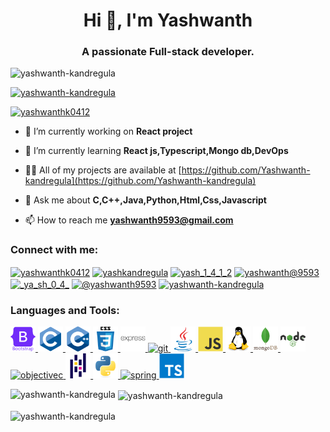 <h1 align="center">Hi 👋, I'm Yashwanth</h1>
<h3 align="center">A passionate Full-stack developer.</h3>

<p align="left"> <img src="https://komarev.com/ghpvc/?username=yashwanth-kandregula&label=Profile%20views&color=0e75b6&style=flat" alt="yashwanth-kandregula" /> </p>

<p align="left"> <a href="https://github.com/ryo-ma/github-profile-trophy"><img src="https://github-profile-trophy.vercel.app/?username=yashwanth-kandregula" alt="yashwanth-kandregula" /></a> </p>

<p align="left"> <a href="https://twitter.com/yashwanthk0412" target="blank"><img src="https://img.shields.io/twitter/follow/yashwanthk0412?logo=twitter&style=for-the-badge" alt="yashwanthk0412" /></a> </p>

- 🔭 I’m currently working on **React project**

- 🌱 I’m currently learning **React js,Typescript,Mongo db,DevOps**

- 👨‍💻 All of my projects are available at [https://github.com/Yashwanth-kandregula](https://github.com/Yashwanth-kandregula)

- 💬 Ask me about **C,C++,Java,Python,Html,Css,Javascript**

- 📫 How to reach me **yashwanth9593@gmail.com**

<h3 align="left">Connect with me:</h3>
<p align="left">
<a href="https://twitter.com/yashwanthk0412" target="blank"><img align="center" src="https://raw.githubusercontent.com/rahuldkjain/github-profile-readme-generator/master/src/images/icons/Social/twitter.svg" alt="yashwanthk0412" height="30" width="40" /></a>
<a href="https://linkedin.com/in/yashkandregula" target="blank"><img align="center" src="https://raw.githubusercontent.com/rahuldkjain/github-profile-readme-generator/master/src/images/icons/Social/linked-in-alt.svg" alt="yashkandregula" height="30" width="40" /></a>
<a href="https://www.codechef.com/users/yash_1_4_1_2" target="blank"><img align="center" src="https://cdn.jsdelivr.net/npm/simple-icons@3.1.0/icons/codechef.svg" alt="yash_1_4_1_2" height="30" width="40" /></a>
<a href="https://www.hackerrank.com/yashwanth@9593" target="blank"><img align="center" src="https://raw.githubusercontent.com/rahuldkjain/github-profile-readme-generator/master/src/images/icons/Social/hackerrank.svg" alt="yashwanth@9593" height="30" width="40" /></a>
<a href="https://www.leetcode.com/_ya_sh_0_4_" target="blank"><img align="center" src="https://raw.githubusercontent.com/rahuldkjain/github-profile-readme-generator/master/src/images/icons/Social/leet-code.svg" alt="_ya_sh_0_4_" height="30" width="40" /></a>
<a href="https://www.hackerearth.com/@yashwanth9593" target="blank"><img align="center" src="https://raw.githubusercontent.com/rahuldkjain/github-profile-readme-generator/master/src/images/icons/Social/hackerearth.svg" alt="@yashwanth9593" height="30" width="40" /></a>
<a href="https://auth.geeksforgeeks.org/user/yashwanth-kandregula" target="blank"><img align="center" src="https://raw.githubusercontent.com/rahuldkjain/github-profile-readme-generator/master/src/images/icons/Social/geeks-for-geeks.svg" alt="yashwanth-kandregula" height="30" width="40" /></a>
</p>

<h3 align="left">Languages and Tools:</h3>
<p align="left"> <a href="https://getbootstrap.com" target="_blank" rel="noreferrer"> <img src="https://raw.githubusercontent.com/devicons/devicon/master/icons/bootstrap/bootstrap-plain-wordmark.svg" alt="bootstrap" width="40" height="40"/> </a> <a href="https://www.cprogramming.com/" target="_blank" rel="noreferrer"> <img src="https://raw.githubusercontent.com/devicons/devicon/master/icons/c/c-original.svg" alt="c" width="40" height="40"/> </a> <a href="https://www.w3schools.com/cpp/" target="_blank" rel="noreferrer"> <img src="https://raw.githubusercontent.com/devicons/devicon/master/icons/cplusplus/cplusplus-original.svg" alt="cplusplus" width="40" height="40"/> </a> <a href="https://www.w3schools.com/css/" target="_blank" rel="noreferrer"> <img src="https://raw.githubusercontent.com/devicons/devicon/master/icons/css3/css3-original-wordmark.svg" alt="css3" width="40" height="40"/> </a> <a href="https://expressjs.com" target="_blank" rel="noreferrer"> <img src="https://raw.githubusercontent.com/devicons/devicon/master/icons/express/express-original-wordmark.svg" alt="express" width="40" height="40"/> </a> <a href="https://git-scm.com/" target="_blank" rel="noreferrer"> <img src="https://www.vectorlogo.zone/logos/git-scm/git-scm-icon.svg" alt="git" width="40" height="40"/> </a> <a href="https://www.java.com" target="_blank" rel="noreferrer"> <img src="https://raw.githubusercontent.com/devicons/devicon/master/icons/java/java-original.svg" alt="java" width="40" height="40"/> </a> <a href="https://developer.mozilla.org/en-US/docs/Web/JavaScript" target="_blank" rel="noreferrer"> <img src="https://raw.githubusercontent.com/devicons/devicon/master/icons/javascript/javascript-original.svg" alt="javascript" width="40" height="40"/> </a> <a href="https://www.linux.org/" target="_blank" rel="noreferrer"> <img src="https://raw.githubusercontent.com/devicons/devicon/master/icons/linux/linux-original.svg" alt="linux" width="40" height="40"/> </a> <a href="https://www.mongodb.com/" target="_blank" rel="noreferrer"> <img src="https://raw.githubusercontent.com/devicons/devicon/master/icons/mongodb/mongodb-original-wordmark.svg" alt="mongodb" width="40" height="40"/> </a> <a href="https://nodejs.org" target="_blank" rel="noreferrer"> <img src="https://raw.githubusercontent.com/devicons/devicon/master/icons/nodejs/nodejs-original-wordmark.svg" alt="nodejs" width="40" height="40"/> </a> <a href="https://developer.apple.com/library/archive/documentation/Cocoa/Conceptual/ProgrammingWithObjectiveC/Introduction/Introduction.html" target="_blank" rel="noreferrer"> <img src="https://www.vectorlogo.zone/logos/apple_objectivec/apple_objectivec-icon.svg" alt="objectivec" width="40" height="40"/> </a> <a href="https://pandas.pydata.org/" target="_blank" rel="noreferrer"> <img src="https://raw.githubusercontent.com/devicons/devicon/2ae2a900d2f041da66e950e4d48052658d850630/icons/pandas/pandas-original.svg" alt="pandas" width="40" height="40"/> </a> <a href="https://www.python.org" target="_blank" rel="noreferrer"> <img src="https://raw.githubusercontent.com/devicons/devicon/master/icons/python/python-original.svg" alt="python" width="40" height="40"/> </a> <a href="https://spring.io/" target="_blank" rel="noreferrer"> <img src="https://www.vectorlogo.zone/logos/springio/springio-icon.svg" alt="spring" width="40" height="40"/> </a> <a href="https://www.typescriptlang.org/" target="_blank" rel="noreferrer"> <img src="https://raw.githubusercontent.com/devicons/devicon/master/icons/typescript/typescript-original.svg" alt="typescript" width="40" height="40"/> </a> </p>

<p><img align="left" src="https://github-readme-stats.vercel.app/api/top-langs?username=yashwanth-kandregula&show_icons=true&locale=en&layout=compact" alt="yashwanth-kandregula" /></p>

<p>&nbsp;<img align="center" src="https://github-readme-stats.vercel.app/api?username=yashwanth-kandregula&show_icons=true&locale=en" alt="yashwanth-kandregula" /></p>

<p><img align="center" src="https://github-readme-streak-stats.herokuapp.com/?user=yashwanth-kandregula&" alt="yashwanth-kandregula" /></p>
